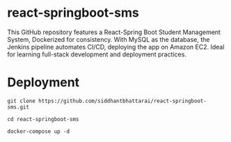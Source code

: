 # react-springboot-sms
 This GitHub repository features a React-Spring Boot Student Management System, Dockerized for consistency. With MySQL as the database, the Jenkins pipeline automates CI/CD, deploying the app on Amazon EC2. Ideal for learning full-stack development and deployment practices.
# Deployment
```
git clone https://github.com/siddhantbhattarai/react-springboot-sms.git
```
```
cd react-springboot-sms
```
```
docker-compose up -d
``` 
